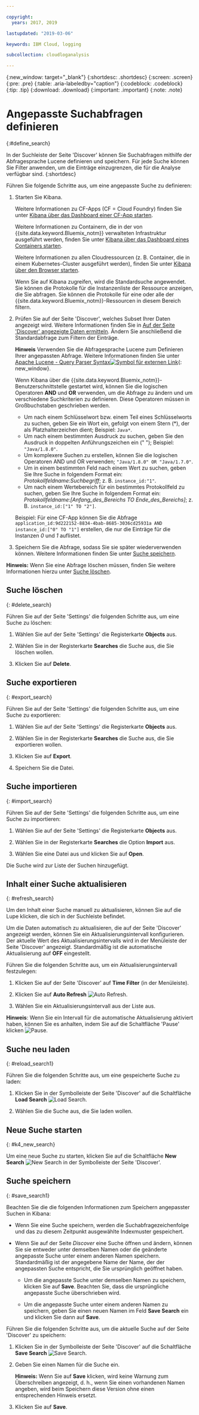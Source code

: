 ```yaml
---

copyright:
  years: 2017, 2019

lastupdated: "2019-03-06"

keywords: IBM Cloud, logging

subcollection: cloudloganalysis

---
```


{:new_window: target="_blank"}
{:shortdesc: .shortdesc}
{:screen: .screen}
{:pre: .pre}
{:table: .aria-labeledby="caption"}
{:codeblock: .codeblock}
{:tip: .tip}
{:download: .download}
{:important: .important}
{:note: .note}

# Angepasste Suchabfragen definieren
{:#define_search}

In der Suchleiste der Seite 'Discover' können Sie Suchabfragen mithilfe der Abfragesprache Lucene definieren und speichern. Für jede Suche können Sie Filter anwenden, um die Einträge einzugrenzen, die für die Analyse verfügbar sind.
{:shortdesc}

Führen Sie folgende Schritte aus, um eine angepasste Suche zu definieren:

1. Starten Sie Kibana.

    Weitere Informationen zu CF-Apps (CF = Cloud Foundry) finden Sie unter [Kibana über das Dashboard einer CF-App starten](/docs/services/CloudLogAnalysis/kibana?topic=cloudloganalysis-launch#launch_Kibana_from_cf_app).

	Weitere Informationen zu Containern, die in der von {{site.data.keyword.Bluemix_notm}} verwalteten Infrastruktur ausgeführt werden, finden Sie unter [Kibana über das Dashboard eines Containers starten](/docs/services/CloudLogAnalysis/kibana?topic=cloudloganalysis-launch#launch_Kibana_for_containers).
    
    Weitere Informationen zu allen Cloudressourcen (z. B. Container, die in einem Kubernetes-Cluster ausgeführt werden), finden Sie unter [Kibana über den Browser starten](/docs/services/CloudLogAnalysis/kibana?topic=cloudloganalysis-launch#launch_Kibana_from_browser). 
	
	Wenn Sie auf Kibana zugreifen, wird die Standardsuche angewendet. Sie können die Protokolle für die Instanzenliste der Ressource anzeigen, die Sie abfragen. Sie können die Protokolle für eine oder alle der {{site.data.keyword.Bluemix_notm}}-Ressourcen in diesem Bereich filtern.

2. Prüfen Sie auf der Seite 'Discover', welches Subset Ihrer Daten angezeigt wird. Weitere Informationen finden Sie in [Auf der Seite 'Discover' angezeigte Daten ermitteln](/docs/services/CloudLogAnalysis/kibana?topic=cloudloganalysis-analize_logs_interactively#identify_data). Ändern Sie anschließend die Standardabfrage zum Filtern der Einträge.

    **Hinweis** Verwenden Sie die Abfragesprache Lucene zum Definieren Ihrer angepassten Abfrage. Weitere Informationen finden Sie unter [Apache Lucene - Query Parser Syntax![Symbol für externen Link](../../../icons/launch-glyph.svg "Symbol für externen Link")](https://lucene.apache.org/core/2_9_4/queryparsersyntax.html){: new_window}.
    
    Wenn Kibana über die {{site.data.keyword.Bluemix_notm}}-Benutzerschnittstelle gestartet wird, können Sie die logischen Operatoren **AND** und **OR** verwenden, um die Abfrage zu ändern und um verschiedene Suchkriterien zu definieren. Diese Operatoren müssen in Großbuchstaben geschrieben werden.    
    
    * Um nach einem Schlüsselwort bzw. einem Teil eines Schlüsselworts zu suchen, geben Sie ein Wort ein, gefolgt von einem Stern (*), der als Platzhalterzeichen dient; Beispiel: `Java*`. 
    * Um nach einem bestimmten Ausdruck zu suchen, geben Sie den Ausdruck in doppelten Anführungszeichen ein (" "); Beispiel: `"Java/1.8.0"`.
    * Um komplexere Suchen zu erstellen, können Sie die logischen Operatoren AND und OR verwenden; `"Java/1.8.0" OR "Java/1.7.0"`.
    * Um in einem bestimmten Feld nach einem Wert zu suchen, geben Sie Ihre Suche in folgendem Format ein: *Protokollfeldname:Suchbegriff*; z. B. `instance_id:"1"`.
    * Um nach einem Wertebereich für ein bestimmtes Protokollfeld zu suchen, geben Sie Ihre Suche in folgendem Format ein: *Protokollfeldname:[Anfang_des_Bereichs TO Ende_des_Bereichs]*; z. B. `instance_id:["1" TO "2"]`.

     Beispiel: Für eine CF-App können Sie die Abfrage `application_id:9d222152-8834-4bab-8685-3036cd25931a AND instance_id:["0" TO "1"]` erstellen, die nur die Einträge für die Instanzen *0* und *1* auflistet. 

3. Speichern Sie die Abfrage, sodass Sie sie später wiederverwenden können. Weitere Informationen finden Sie unter [Suche speichern](/docs/services/CloudLogAnalysis/kibana?topic=cloudloganalysis-define_search#save_search1). 

**Hinweis:** Wenn Sie eine Abfrage löschen müssen, finden Sie weitere Informationen hierzu unter [Suche löschen](/docs/services/CloudLogAnalysis/kibana?topic=cloudloganalysis-define_search#delete_search).



## Suche löschen
{: #delete_search}

Führen Sie auf der Seite 'Settings' die folgenden Schritte aus, um eine Suche zu löschen:

1. Wählen Sie auf der Seite 'Settings' die Registerkarte **Objects** aus.

2. Wählen Sie in der Registerkarte **Searches** die Suche aus, die Sie löschen wollen.

3. Klicken Sie auf **Delete**.


## Suche exportieren
{: #export_search}

Führen Sie auf der Seite 'Settings' die folgenden Schritte aus, um eine Suche zu exportieren:

1. Wählen Sie auf der Seite 'Settings' die Registerkarte **Objects** aus.

2. Wählen Sie in der Registerkarte **Searches** die Suche aus, die Sie exportieren wollen.

3. Klicken Sie auf **Export**.

4. Speichern Sie die Datei.

 
## Suche importieren
{: #import_search}

Führen Sie auf der Seite 'Settings' die folgenden Schritte aus, um eine Suche zu importieren:

1. Wählen Sie auf der Seite 'Settings' die Registerkarte **Objects** aus.

2. Wählen Sie in der Registerkarte **Searches** die Option **Import** aus.

3. Wählen Sie eine Datei aus und klicken Sie auf **Open**.

Die Suche wird zur Liste der Suchen hinzugefügt.

## Inhalt einer Suche aktualisieren
{: #refresh_search}

Um den Inhalt einer Suche manuell zu aktualisieren, können Sie auf die Lupe klicken, die sich in der Suchleiste befindet. 

Um die Daten automatisch zu aktualisieren, die auf der Seite 'Discover' angezeigt werden, können Sie ein Aktualisierungsintervall konfigurieren. Der aktuelle Wert des Aktualisierungsintervalls wird in der Menüleiste der Seite 'Discover' angezeigt. Standardmäßig ist die automatische Aktualisierung auf **OFF** eingestellt.

Führen Sie die folgenden Schritte aus, um ein Aktualisierungsintervall festzulegen:

1. Klicken Sie auf der Seite 'Discover' auf **Time Filter** (in der Menüleiste).

2. Klicken Sie auf **Auto Refresh** ![Auto Refresh](images/auto_refresh_icon.jpg "Auto Refresh").

3. Wählen Sie ein Aktualisierungsintervall aus der Liste aus. 

**Hinweis**: Wenn Sie ein Intervall für die automatische Aktualisierung aktiviert haben, können Sie es anhalten, indem Sie auf die Schaltfläche 'Pause' klicken ![Pause](images/auto_refresh_pause_icon.jpg "Pause").


## Suche neu laden
{: #reload_search1}

Führen Sie die folgenden Schritte aus, um eine gespeicherte Suche zu laden:

1. Klicken Sie in der Symbolleiste der Seite 'Discover' auf die Schaltfläche **Load Search** ![Load Search](images/load_icon.jpg "Load Search").

2. Wählen Sie die Suche aus, die Sie laden wollen. 

## Neue Suche starten
{: #k4_new_search}

Um eine neue Suche zu starten, klicken Sie auf die Schaltfläche **New Search** ![New Search](images/new_search_icon.jpg "New Search") in der Symbolleiste der Seite 'Discover'.

## Suche speichern 
{: #save_search1}

Beachten Sie die die folgenden Informationen zum Speichern angepasster Suchen in Kibana:

* Wenn Sie eine Suche speichern, werden die Suchabfragezeichenfolge und das zu diesem Zeitpunkt ausgewählte Indexmuster gespeichert.
* Wenn Sie auf der Seite *Discover* eine Suche öffnen und ändern, können Sie sie entweder unter demselben Namen oder die geänderte angepasste Suche unter einem anderen Namen speichern. Standardmäßig ist der angegebene Name der Name, der der angepassten Suche entspricht, die Sie ursprünglich geöffnet haben.

    * Um die angepasste Suche unter demselben Namen zu speichern, klicken Sie auf **Save**. Beachten Sie, dass die ursprüngliche angepasste Suche überschrieben wird. 
	
	* Um die angepasste Suche unter einem anderen Namen zu speichern, geben Sie einen neuen Namen im Feld **Save Search** ein und klicken Sie dann auf **Save**. 


Führen Sie die folgenden Schritte aus, um die aktuelle Suche auf der Seite 'Discover' zu speichern:

1. Klicken Sie in der Symbolleiste der Seite 'Discover' auf die Schaltfläche **Save Search** ![Save Search](images/save_search_icon.jpg "Save Search").

2. Geben Sie einen Namen für die Suche ein.

    **Hinweis:** Wenn Sie auf **Save** klicken, wird keine Warnung zum Überschreiben angezeigt, d. h., wenn Sie einen vorhandenen Namen angeben, wird beim Speichern diese Version ohne einen entsprechenden Hinweis ersetzt.

3. Klicken Sie auf **Save**. 
